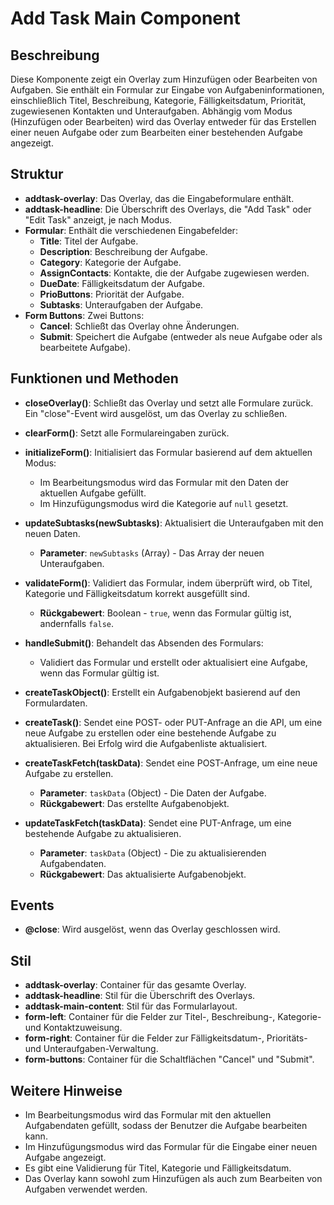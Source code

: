 # Add Task Main Component

## Beschreibung
Diese Komponente zeigt ein Overlay zum Hinzufügen oder Bearbeiten von Aufgaben. Sie enthält ein Formular zur Eingabe von Aufgabeninformationen, einschließlich Titel, Beschreibung, Kategorie, Fälligkeitsdatum, Priorität, zugewiesenen Kontakten und Unteraufgaben. Abhängig vom Modus (Hinzufügen oder Bearbeiten) wird das Overlay entweder für das Erstellen einer neuen Aufgabe oder zum Bearbeiten einer bestehenden Aufgabe angezeigt.

## Struktur
- **addtask-overlay**: Das Overlay, das die Eingabeformulare enthält.
- **addtask-headline**: Die Überschrift des Overlays, die "Add Task" oder "Edit Task" anzeigt, je nach Modus.
- **Formular**: Enthält die verschiedenen Eingabefelder:
  - **Title**: Titel der Aufgabe.
  - **Description**: Beschreibung der Aufgabe.
  - **Category**: Kategorie der Aufgabe.
  - **AssignContacts**: Kontakte, die der Aufgabe zugewiesen werden.
  - **DueDate**: Fälligkeitsdatum der Aufgabe.
  - **PrioButtons**: Priorität der Aufgabe.
  - **Subtasks**: Unteraufgaben der Aufgabe.
- **Form Buttons**: Zwei Buttons:
  - **Cancel**: Schließt das Overlay ohne Änderungen.
  - **Submit**: Speichert die Aufgabe (entweder als neue Aufgabe oder als bearbeitete Aufgabe).

## Funktionen und Methoden
- **closeOverlay()**: Schließt das Overlay und setzt alle Formulare zurück. Ein "close"-Event wird ausgelöst, um das Overlay zu schließen.
  
- **clearForm()**: Setzt alle Formulareingaben zurück.

- **initializeForm()**: Initialisiert das Formular basierend auf dem aktuellen Modus:
  - Im Bearbeitungsmodus wird das Formular mit den Daten der aktuellen Aufgabe gefüllt.
  - Im Hinzufügungsmodus wird die Kategorie auf `null` gesetzt.
  
- **updateSubtasks(newSubtasks)**: Aktualisiert die Unteraufgaben mit den neuen Daten.
  - **Parameter**: `newSubtasks` (Array) - Das Array der neuen Unteraufgaben.

- **validateForm()**: Validiert das Formular, indem überprüft wird, ob Titel, Kategorie und Fälligkeitsdatum korrekt ausgefüllt sind.
  - **Rückgabewert**: Boolean - `true`, wenn das Formular gültig ist, andernfalls `false`.

- **handleSubmit()**: Behandelt das Absenden des Formulars:
  - Validiert das Formular und erstellt oder aktualisiert eine Aufgabe, wenn das Formular gültig ist.
  
- **createTaskObject()**: Erstellt ein Aufgabenobjekt basierend auf den Formulardaten.

- **createTask()**: Sendet eine POST- oder PUT-Anfrage an die API, um eine neue Aufgabe zu erstellen oder eine bestehende Aufgabe zu aktualisieren. Bei Erfolg wird die Aufgabenliste aktualisiert.

- **createTaskFetch(taskData)**: Sendet eine POST-Anfrage, um eine neue Aufgabe zu erstellen.
  - **Parameter**: `taskData` (Object) - Die Daten der Aufgabe.
  - **Rückgabewert**: Das erstellte Aufgabenobjekt.

- **updateTaskFetch(taskData)**: Sendet eine PUT-Anfrage, um eine bestehende Aufgabe zu aktualisieren.
  - **Parameter**: `taskData` (Object) - Die zu aktualisierenden Aufgabendaten.
  - **Rückgabewert**: Das aktualisierte Aufgabenobjekt.

## Events
- **@close**: Wird ausgelöst, wenn das Overlay geschlossen wird.

## Stil
- **addtask-overlay**: Container für das gesamte Overlay.
- **addtask-headline**: Stil für die Überschrift des Overlays.
- **addtask-main-content**: Stil für das Formularlayout.
- **form-left**: Container für die Felder zur Titel-, Beschreibung-, Kategorie- und Kontaktzuweisung.
- **form-right**: Container für die Felder zur Fälligkeitsdatum-, Prioritäts- und Unteraufgaben-Verwaltung.
- **form-buttons**: Container für die Schaltflächen "Cancel" und "Submit".

## Weitere Hinweise
- Im Bearbeitungsmodus wird das Formular mit den aktuellen Aufgabendaten gefüllt, sodass der Benutzer die Aufgabe bearbeiten kann.
- Im Hinzufügungsmodus wird das Formular für die Eingabe einer neuen Aufgabe angezeigt.
- Es gibt eine Validierung für Titel, Kategorie und Fälligkeitsdatum.
- Das Overlay kann sowohl zum Hinzufügen als auch zum Bearbeiten von Aufgaben verwendet werden.

